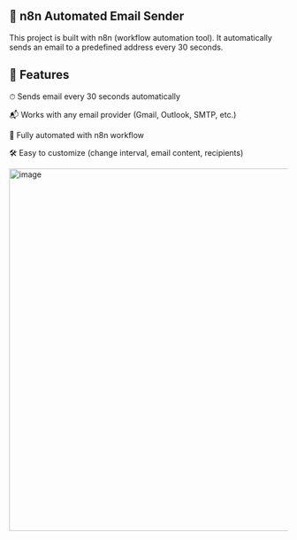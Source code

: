 ## 📧 n8n Automated Email Sender

This project is built with n8n (workflow automation tool).
It automatically sends an email to a predefined address every 30 seconds.

## 🚀 Features

⏱ Sends email every 30 seconds automatically

📬 Works with any email provider (Gmail, Outlook, SMTP, etc.)

🔄 Fully automated with n8n workflow

🛠 Easy to customize (change interval, email content, recipients)

<img width="1415" height="655" alt="image" src="https://github.com/user-attachments/assets/e22ee8d2-d42d-437b-bea5-7e2b3d0741e0" />
